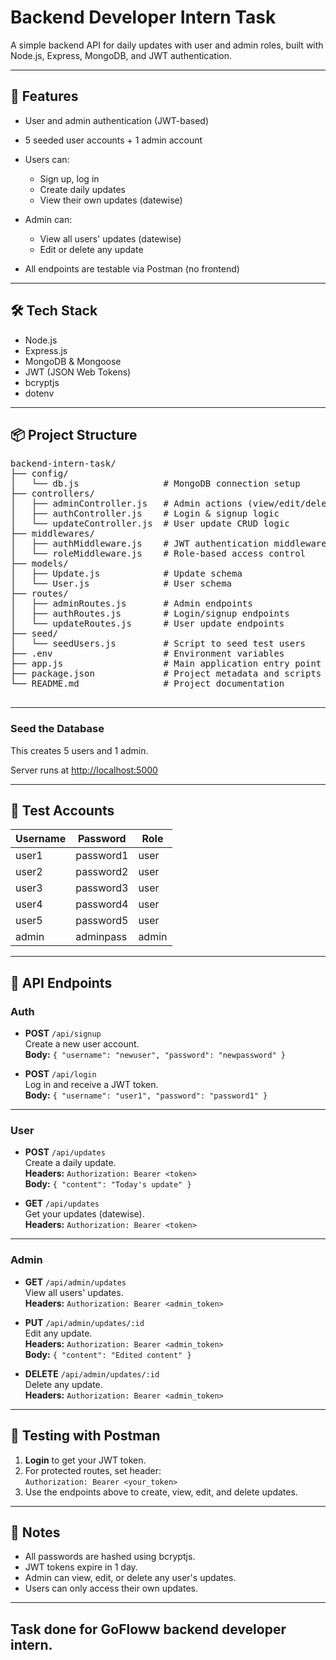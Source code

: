 # Backend Developer Intern Task

A simple backend API for daily updates with user and admin roles, built with Node.js, Express, MongoDB, and JWT authentication.

---

## 🚀 Features

- User and admin authentication (JWT-based)

- 5 seeded user accounts + 1 admin account

- Users can:
  - Sign up, log in
  - Create daily updates
  - View their own updates (datewise)

- Admin can:
  - View all users' updates (datewise)
  - Edit or delete any update
- All endpoints are testable via Postman (no frontend)

---

## 🛠️ Tech Stack

- Node.js
- Express.js
- MongoDB & Mongoose
- JWT (JSON Web Tokens)
- bcryptjs
- dotenv

---

## 📦 Project Structure


<pre>
backend-intern-task/
├── config/
│   └── db.js                # MongoDB connection setup
├── controllers/
│   ├── adminController.js   # Admin actions (view/edit/delete updates)
│   ├── authController.js    # Login & signup logic
│   └── updateController.js  # User update CRUD logic
├── middlewares/
│   ├── authMiddleware.js    # JWT authentication middleware
│   └── roleMiddleware.js    # Role-based access control
├── models/
│   ├── Update.js            # Update schema
│   └── User.js              # User schema
├── routes/
│   ├── adminRoutes.js       # Admin endpoints
│   ├── authRoutes.js        # Login/signup endpoints
│   └── updateRoutes.js      # User update endpoints
├── seed/
│   └── seedUsers.js         # Script to seed test users
├── .env                     # Environment variables
├── app.js                   # Main application entry point
├── package.json             # Project metadata and scripts
└── README.md                # Project documentation

</pre>
---

### Seed the Database

This creates 5 users and 1 admin.

Server runs at [http://localhost:5000](http://localhost:5000)

---

## 👤 Test Accounts

| Username | Password   | Role  |
|----------|------------|-------|
| user1    | password1  | user  |
| user2    | password2  | user  |
| user3    | password3  | user  |
| user4    | password4  | user  |
| user5    | password5  | user  |
| admin    | adminpass  | admin |

---

## 🔑 API Endpoints

### Auth

- **POST** `/api/signup`  
  Create a new user account.  
  **Body:** `{ "username": "newuser", "password": "newpassword" }`

- **POST** `/api/login`  
  Log in and receive a JWT token.  
  **Body:** `{ "username": "user1", "password": "password1" }`

---

### User

- **POST** `/api/updates`  
  Create a daily update.  
  **Headers:** `Authorization: Bearer <token>`  
  **Body:** `{ "content": "Today's update" }`

- **GET** `/api/updates`  
  Get your updates (datewise).  
  **Headers:** `Authorization: Bearer <token>`

---

### Admin

- **GET** `/api/admin/updates`  
  View all users' updates.  
  **Headers:** `Authorization: Bearer <admin_token>`

- **PUT** `/api/admin/updates/:id`  
  Edit any update.  
  **Headers:** `Authorization: Bearer <admin_token>`  
  **Body:** `{ "content": "Edited content" }`

- **DELETE** `/api/admin/updates/:id`  
  Delete any update.  
  **Headers:** `Authorization: Bearer <admin_token>`

---

## 🧪 Testing with Postman

1. **Login** to get your JWT token.
2. For protected routes, set header:  
   `Authorization: Bearer <your_token>`
3. Use the endpoints above to create, view, edit, and delete updates.

---

## 📝 Notes

- All passwords are hashed using bcryptjs.
- JWT tokens expire in 1 day.
- Admin can view, edit, or delete any user's updates.
- Users can only access their own updates.

---

## Task done for GoFloww backend developer intern. 



